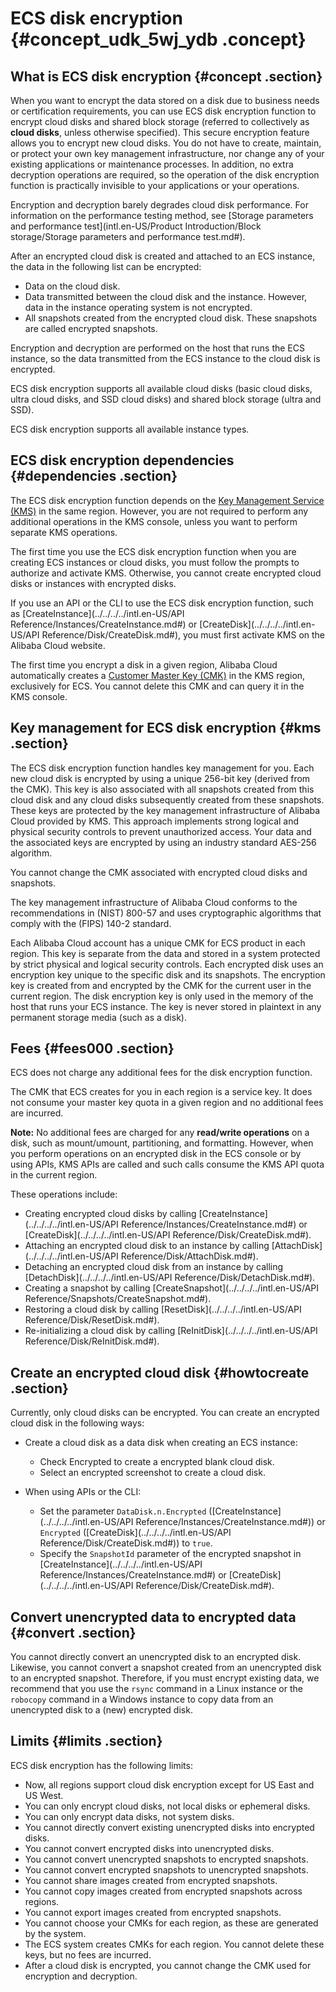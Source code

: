 # ECS disk encryption {#concept_udk_5wj_ydb .concept}

## What is ECS disk encryption {#concept .section}

When you want to encrypt the data stored on a disk due to business needs or certification requirements, you can use ECS disk encryption function to encrypt cloud disks and shared block storage \(referred to collectively as **cloud disks**, unless otherwise specified\). This secure encryption feature allows you to encrypt new cloud disks. You do not have to create, maintain, or protect your own key management infrastructure, nor change any of your existing applications or maintenance processes. In addition, no extra decryption operations are required, so the operation of the disk encryption function is practically invisible to your applications or your operations.

Encryption and decryption barely degrades cloud disk performance. For information on the performance testing method, see [Storage parameters and performance test](intl.en-US/Product Introduction/Block storage/Storage parameters and performance test.md#).

After an encrypted cloud disk is created and attached to an ECS instance, the data in the following list can be encrypted:

-   Data on the cloud disk.
-   Data transmitted between the cloud disk and the instance. However, data in the instance operating system is not encrypted.
-   All snapshots created from the encrypted cloud disk. These snapshots are called encrypted snapshots.

Encryption and decryption are performed on the host that runs the ECS instance, so the data transmitted from the ECS instance to the cloud disk is encrypted.

ECS disk encryption supports all available cloud disks \(basic cloud disks, ultra cloud disks, and SSD cloud disks\) and shared block storage \(ultra and SSD\).

ECS disk encryption supports all available instance types.

## ECS disk encryption dependencies {#dependencies .section}

The ECS disk encryption function depends on the [Key Management Service \(KMS\)](https://www.alibabacloud.com/help/doc-detail/28935.htm) in the same region. However, you are not required to perform any additional operations in the KMS console, unless you want to perform separate KMS operations.

The first time you use the ECS disk encryption function when you are creating ECS instances or cloud disks, you must follow the prompts to authorize and activate KMS. Otherwise, you cannot create encrypted cloud disks or instances with encrypted disks.

If you use an API or the CLI to use the ECS disk encryption function, such as [CreateInstance](../../../../intl.en-US/API Reference/Instances/CreateInstance.md#) or [CreateDisk](../../../../intl.en-US/API Reference/Disk/CreateDisk.md#), you must first activate KMS on the Alibaba Cloud website.

The first time you encrypt a disk in a given region, Alibaba Cloud automatically creates a [Customer Master Key \(CMK\)](https://www.alibabacloud.com/help/doc-detail/28936.htm) in the KMS region, exclusively for ECS. You cannot delete this CMK and can query it in the KMS console.

## Key management for ECS disk encryption {#kms .section}

The ECS disk encryption function handles key management for you. Each new cloud disk is encrypted by using a unique 256-bit key \(derived from the CMK\). This key is also associated with all snapshots created from this cloud disk and any cloud disks subsequently created from these snapshots. These keys are protected by the key management infrastructure of Alibaba Cloud provided by KMS. This approach implements strong logical and physical security controls to prevent unauthorized access. Your data and the associated keys are encrypted by using an industry standard AES-256 algorithm.

You cannot change the CMK associated with encrypted cloud disks and snapshots.

The key management infrastructure of Alibaba Cloud conforms to the recommendations in \(NIST\) 800-57 and uses cryptographic algorithms that comply with the \(FIPS\) 140-2 standard.

Each Alibaba Cloud account has a unique CMK for ECS product in each region. This key is separate from the data and stored in a system protected by strict physical and logical security controls. Each encrypted disk uses an encryption key unique to the specific disk and its snapshots. The encryption key is created from and encrypted by the CMK for the current user in the current region. The disk encryption key is only used in the memory of the host that runs your ECS instance. The key is never stored in plaintext in any permanent storage media \(such as a disk\).

## Fees {#fees000 .section}

ECS does not charge any additional fees for the disk encryption function.

The CMK that ECS creates for you in each region is a service key. It does not consume your master key quota in a given region and no additional fees are incurred.

**Note:** No additional fees are charged for any **read/write operations** on a disk, such as mount/umount, partitioning, and formatting. However, when you perform operations on an encrypted disk in the ECS console or by using APIs, KMS APIs are called and such calls consume the KMS API quota in the current region.

These operations include:

-   Creating encrypted cloud disks by calling [CreateInstance](../../../../intl.en-US/API Reference/Instances/CreateInstance.md#) or [CreateDisk](../../../../intl.en-US/API Reference/Disk/CreateDisk.md#).
-   Attaching an encrypted cloud disk to an instance by calling [AttachDisk](../../../../intl.en-US/API Reference/Disk/AttachDisk.md#).
-   Detaching an encrypted cloud disk from an instance by calling [DetachDisk](../../../../intl.en-US/API Reference/Disk/DetachDisk.md#).
-   Creating a snapshot by calling [CreateSnapshot](../../../../intl.en-US/API Reference/Snapshots/CreateSnapshot.md#).
-   Restoring a cloud disk by calling [ResetDisk](../../../../intl.en-US/API Reference/Disk/ResetDisk.md#).
-   Re-initializing a cloud disk by calling [ReInitDisk](../../../../intl.en-US/API Reference/Disk/ReInitDisk.md#).

## Create an encrypted cloud disk {#howtocreate .section}

Currently, only cloud disks can be encrypted. You can create an encrypted cloud disk in the following ways:

-   Create a cloud disk as a data disk when creating an ECS instance:

    -   Check Encrypted to create a encrypted blank cloud disk.
    -   Select an encrypted screenshot to create a cloud disk.
-   When using APIs or the CLI:

    -   Set the parameter `DataDisk.n.Encrypted` \([CreateInstance](../../../../intl.en-US/API Reference/Instances/CreateInstance.md#)\) or `Encrypted` \([CreateDisk](../../../../intl.en-US/API Reference/Disk/CreateDisk.md#)\) to `true`.
    -   Specify the `SnapshotId` parameter of the encrypted snapshot in [CreateInstance](../../../../intl.en-US/API Reference/Instances/CreateInstance.md#) or [CreateDisk](../../../../intl.en-US/API Reference/Disk/CreateDisk.md#).

## Convert unencrypted data to encrypted data {#convert .section}

You cannot directly convert an unencrypted disk to an encrypted disk. Likewise, you cannot convert a snapshot created from an unencrypted disk to an encrypted snapshot. Therefore, if you must encrypt existing data, we recommend that you use the `rsync` command in a Linux instance or the `robocopy` command in a Windows instance to copy data from an unencrypted disk to a \(new\) encrypted disk.

## Limits {#limits .section}

ECS disk encryption has the following limits:

-   Now, all regions support cloud disk encryption except for US East and US West.
-   You can only encrypt cloud disks, not local disks or ephemeral disks.
-   You can only encrypt data disks, not system disks.
-   You cannot directly convert existing unencrypted disks into encrypted disks.
-   You cannot convert encrypted disks into unencrypted disks.
-   You cannot convert unencrypted snapshots to encrypted snapshots.
-   You cannot convert encrypted snapshots to unencrypted snapshots.
-   You cannot share images created from encrypted snapshots.
-   You cannot copy images created from encrypted snapshots across regions.
-   You cannot export images created from encrypted snapshots.
-   You cannot choose your CMKs for each region, as these are generated by the system.
-   The ECS system creates CMKs for each region. You cannot delete these keys, but no fees are incurred.
-   After a cloud disk is encrypted, you cannot change the CMK used for encryption and decryption.


